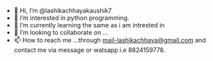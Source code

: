- 👋 Hi, I’m @lashikachhayakaushik7
- 👀 I’m interested in python programming.
- 🌱 I’m currently learning the same as i am intrested in 
- 💞️ I’m looking to collaborate on ...
- 📫 How to reach me ...through mail-lashikachhaya@gmail.com and contact me via message or watsapp i.e 8824159778.
<!---
lashikachhayakaushik7/lashikachhayakaushik7 is a ✨ special ✨ repository because its `README.md` (this file) appears on your GitHub profile.
You can click the Preview link to take a look at your changes.
--->
